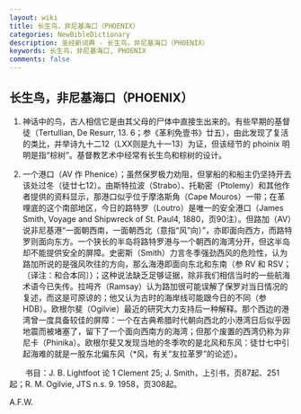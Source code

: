 ```yaml
---
layout: wiki
title: 长生鸟，非尼基海口（PHOENIX）
categories: NewBibleDictionary
description: 圣经新词典 - 长生鸟，非尼基海口（PHOENIX）
keywords: 长生鸟，非尼基海口, PHOENIX
comments: false
---
```


## 长生鸟，非尼基海口（PHOENIX）

1. 神话中的鸟，古人相信它是由其父母的尸体中直接生出来的。有些早期的基督徒（Tertullian, De Resurr, 13. 6；参《革利免壹书》廿五），由此发现了复活的类比，并举诗九十二12（LXX则是九十一13）为证，但该经节的 phoinix 明明是指“棕树”。基督教艺术中经常有长生鸟和棕树的设计。

2. 一个港口（AV 作 Phenice）；虽然保罗极力劝阻，但掌船的和船主仍坚持开去该处过冬（徒廿七12）。由斯特拉波（Strabo）、托勒密（Ptolemy）和其他作者提供的资料显示，那港口似乎位于摩洛斯角（Cape Mouros）一带；在革哩底的这个南部地区，今日的路特罗（Loutro）是唯一的安全港口（James Smith, Voyage and Shipwreck of St. Paul4, 1880，页90注）。但路加（AV）说非尼基港“一面朝西南，一面朝西北（意指“风”向）”，亦即面向西方，而路特罗则面向东方。一个狭长的半岛将路特罗港与一个朝西的海湾分开，但这半岛却不能提供安全的屏障。史密斯（Smith）力言冬季强劲西风的危险性，认为路加所说的是强风吹往的方向，那么海港即面向东北和东南（参 RV 和 RSV；〔译注：和合本同〕）；这种说法缺乏足够证据，除非我们相信当时的一些航海术语今已失传。拉呣齐（Ramsay）认为路加很可能误解了保罗对当日情况的复述，而这是可原谅的；他又认为古时的海岸线可能跟今日的不同（参 HDB）。欧根尔斐（Ogilvie）最近的研究大力支持后一种解释。那个西边的港湾曾一度具备较佳的屏障：一个在古典希腊时代朝向西北的小港湾日后似乎因地震而被堵塞了，留下了一个面向西南方的海湾；但那个废置的西湾仍称为非尼卡（Phinika）。欧根尔斐又发现当地的冬季吹的是北风和东风：徒廿七中引起海难的就是一股东北偏东风（*风，有关“友拉革罗”的论述）。

　　书目：J. B. Lightfoot 论 1 Clement 25; J. Smith，上引书，页87起、251起；R. M. Ogilvie, JTS n.s. 9. 1958，页308起。

A.F.W.








